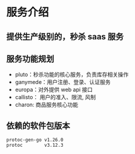 # 服务介绍
## 提供生产级别的，秒杀 saas 服务

## 服务功能规划
- pluto：秒杀功能的核心服务，负责库存相关操作
- ganymede：用户注册、登录、认证服务
- europa：对外提供 web api 接口
- callisto： 用户的准入、限流, 风制
- charon: 商品服务核心功能

## 依赖的软件包版本
```shell
protoc-gen-go v1.26.0
protoc        v3.12.3
```

